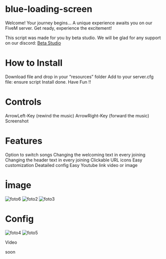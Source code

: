 # blue-loading-screen
Welcome! Your journey begins... A unique experience awaits you on our FiveM server. Get ready, experience the excitement!

This script was made for you by beta studio. We will be glad for any support on our discord: [Beta Studio](https://discord.gg/5CZX9RJ2YV)


# How to Install
Download file and drop in your “resources” folder
Add to your server.cfg file: ensure script
Install done. Have Fun !!

# Controls
ArrowLeft-Key (rewind the music)
ArrowRight-Key (forward the music)
Screenshot

# Features
Option to switch songs
Changing the welcoming text in every joining
Changing the header text  in every joining
Clickable URL icons
Easy customization
Deatailed  config
Easy Youtube link video or image

# İmage

![foto6](https://cdn.discordapp.com/attachments/1162483956093034506/1257779559458406400/Kapak.png?ex=6685a5ff&is=6684547f&hm=f381eb7191a30b2ccaaedb6d6833075400858662c3ed23c1a966824af81b08f2&)
![foto2](https://cdn.discordapp.com/attachments/1162483956093034506/1257779515351109673/acklama.png?ex=6685a5f4&is=66845474&hm=0222d804d8803c190e1558a9684445822f2a8cc6c2a43b3772cb7b136f661930&)
![foto3](https://cdn.discordapp.com/attachments/1162483956093034506/1257779526658687136/tantm.png?ex=6685a5f7&is=66845477&hm=95e462296740c5904efc36165ac2e77c59d93cc33a7fcfd0c49071b18cc159cd&)

# Config
![foto4](https://cdn.discordapp.com/attachments/1162483956093034506/1257779878883754084/config.png?ex=6685a64b&is=668454cb&hm=6b21fb8eb51438af75bd9c9f4293e692fed84b96463383c057fd1f2fc99897f0&)
![foto5](https://cdn.discordapp.com/attachments/1162483956093034506/1257779879177486366/congif_locales.png?ex=6685a64b&is=668454cb&hm=621f520d8d19ada42a1c16791896bfd14f1d09394c68cc6cc912c226a3066915&)

Video

soon

